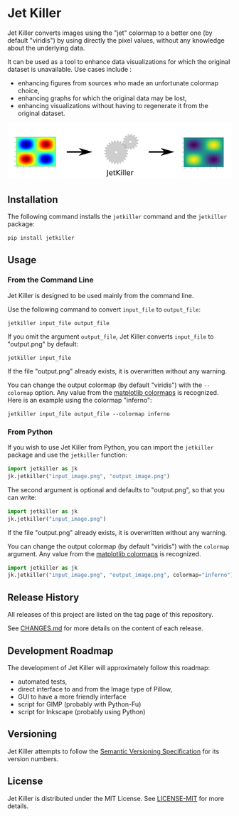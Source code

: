 # Jet Killer

Jet Killer converts images using the "jet" colormap to a better
one (by default "viridis") by using directly the pixel values,
without any knowledge about the underlying data.

It can be used as a tool to enhance data visualizations for which
the original dataset is unavailable. Use cases include :

* enhancing figures from sources who made an unfortunate
  colormap choice,
* enhancing graphs for which the original data may be lost,
* enhancing visualizations without having to regenerate it from the
  original dataset.

![Principle](docs/schematic_principle.png)


## Installation

The following command installs the `jetkiller` command
and the `jetkiller` package:

```
pip install jetkiller
```


## Usage

### From the Command Line

Jet Killer is designed to be used mainly from the command line.

Use the following command to convert `input_file` to `output_file`:

```
jetkiller input_file output_file
```

If you omit the argument `output_file`, Jet Killer converts
`input_file` to "output.png" by default:

```
jetkiller input_file
```

If the file "output.png" already exists, it is overwritten without any
warning.

You can change the output colormap (by default "viridis") with
the `--colormap` option. Any value from the
[matplotlib colormaps](https://matplotlib.org/users/colormaps.html)
is recognized. Here is an example using the colormap "inferno":

```
jetkiller input_file output_file --colormap inferno
```

### From Python

If you wish to use Jet Killer from Python, you can
import the `jetkiller` package and use the `jetkiller` function:

```python
import jetkiller as jk
jk.jetkiller("input_image.png", "output_image.png")
```

The second argument is optional and defaults to "output.png", so that
you can write:

```python
import jetkiller as jk
jk.jetkiller("input_image.png")
```

If the file "output.png" already exists, it is overwritten without any
warning.

You can change the output colormap (by default "viridis") with
the `colormap` argument. Any value from the
[matplotlib colormaps](https://matplotlib.org/users/colormaps.html)
is recognized.

```python
import jetkiller as jk
jk.jetkiller("input_image.png", "output_image.png", colormap="inferno")
```


## Release History

All releases of this project are listed on the tag page of this
repository.

See [CHANGES.md](CHANGES.md) for more details on the content of each release.


## Development Roadmap

The development of Jet Killer will approximately follow this roadmap:

- automated tests,
- direct interface to and from the Image type of Pillow,
- GUI to have a more friendly interface
- script for GIMP (probably with Python-Fu)
- script for Inkscape (probably using Python)


## Versioning

Jet Killer attempts to follow the [Semantic Versioning
Specification](https://semver.org/spec/v2.0.0.html) for its version
numbers.


## License

Jet Killer is distributed under the MIT License. See
[LICENSE-MIT](LICENSE-MIT) for more details.
